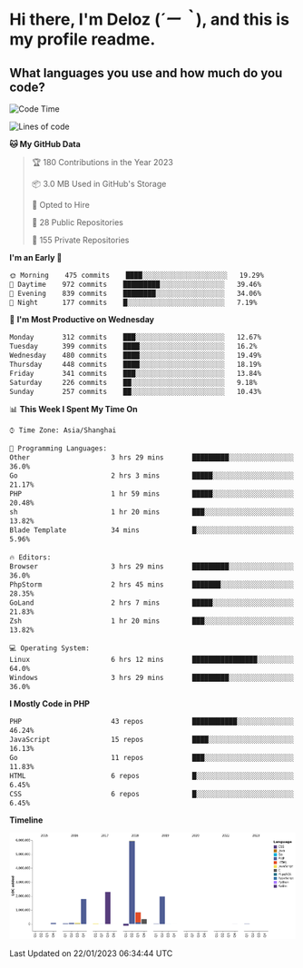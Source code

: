 # **Hi there, I'm Deloz (*´ー｀*), and this is my profile readme.**
<!--  [![Profile views](https://gpvc.arturio.dev/dank-del)](https://github.com/dank-del) -->
## **What languages you use and how much do you code?**

<!--START_SECTION:waka-->
![Code Time](http://img.shields.io/badge/Code%20Time-725%20hrs%2042%20mins-blue)

![Lines of code](https://img.shields.io/badge/From%20Hello%20World%20I%27ve%20Written-13%20Million%20lines%20of%20code-blue)

**🐱 My GitHub Data** 

> 🏆 180 Contributions in the Year 2023
 > 
> 📦 3.0 MB Used in GitHub's Storage 
 > 
> 💼 Opted to Hire
 > 
> 📜 28 Public Repositories 
 > 
> 🔑 155 Private Repositories  
 > 
**I'm an Early 🐤** 

```text
🌞 Morning    475 commits    ████░░░░░░░░░░░░░░░░░░░░░   19.29% 
🌆 Daytime    972 commits    █████████░░░░░░░░░░░░░░░░   39.46% 
🌃 Evening    839 commits    ████████░░░░░░░░░░░░░░░░░   34.06% 
🌙 Night      177 commits    █░░░░░░░░░░░░░░░░░░░░░░░░   7.19%

```
📅 **I'm Most Productive on Wednesday** 

```text
Monday       312 commits    ███░░░░░░░░░░░░░░░░░░░░░░   12.67% 
Tuesday      399 commits    ████░░░░░░░░░░░░░░░░░░░░░   16.2% 
Wednesday    480 commits    ████░░░░░░░░░░░░░░░░░░░░░   19.49% 
Thursday     448 commits    ████░░░░░░░░░░░░░░░░░░░░░   18.19% 
Friday       341 commits    ███░░░░░░░░░░░░░░░░░░░░░░   13.84% 
Saturday     226 commits    ██░░░░░░░░░░░░░░░░░░░░░░░   9.18% 
Sunday       257 commits    ██░░░░░░░░░░░░░░░░░░░░░░░   10.43%

```


📊 **This Week I Spent My Time On** 

```text
⌚︎ Time Zone: Asia/Shanghai

💬 Programming Languages: 
Other                    3 hrs 29 mins       █████████░░░░░░░░░░░░░░░░   36.0% 
Go                       2 hrs 3 mins        █████░░░░░░░░░░░░░░░░░░░░   21.17% 
PHP                      1 hr 59 mins        █████░░░░░░░░░░░░░░░░░░░░   20.48% 
sh                       1 hr 20 mins        ███░░░░░░░░░░░░░░░░░░░░░░   13.82% 
Blade Template           34 mins             █░░░░░░░░░░░░░░░░░░░░░░░░   5.96%

🔥 Editors: 
Browser                  3 hrs 29 mins       █████████░░░░░░░░░░░░░░░░   36.0% 
PhpStorm                 2 hrs 45 mins       ███████░░░░░░░░░░░░░░░░░░   28.35% 
GoLand                   2 hrs 7 mins        █████░░░░░░░░░░░░░░░░░░░░   21.83% 
Zsh                      1 hr 20 mins        ███░░░░░░░░░░░░░░░░░░░░░░   13.82%

💻 Operating System: 
Linux                    6 hrs 12 mins       ████████████████░░░░░░░░░   64.0% 
Windows                  3 hrs 29 mins       █████████░░░░░░░░░░░░░░░░   36.0%

```

**I Mostly Code in PHP** 

```text
PHP                      43 repos            ███████████░░░░░░░░░░░░░░   46.24% 
JavaScript               15 repos            ████░░░░░░░░░░░░░░░░░░░░░   16.13% 
Go                       11 repos            ███░░░░░░░░░░░░░░░░░░░░░░   11.83% 
HTML                     6 repos             █░░░░░░░░░░░░░░░░░░░░░░░░   6.45% 
CSS                      6 repos             █░░░░░░░░░░░░░░░░░░░░░░░░   6.45%

```


**Timeline**

![Chart not found](https://raw.githubusercontent.com/deloz/deloz/main/charts/bar_graph.png) 


 Last Updated on 22/01/2023 06:34:44 UTC
<!--END_SECTION:waka-->
